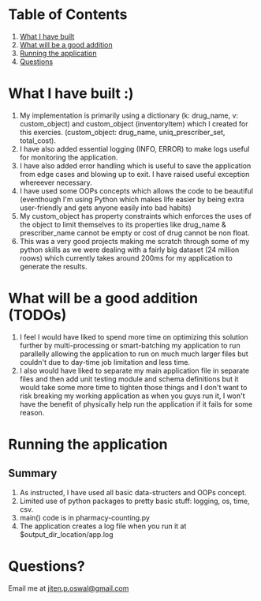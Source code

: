 
# Table of Contents
1. [What I have built](README.md#what-i-have-built)
2. [What will be a good addition](README.md#what-will-be-a-good-condition-(-TODOs-))
3. [Running the application](README.md#running-the-application)
4. [Questions](README.md#questions?)

# What I have built :)

1. My implementation is primarily using a dictionary (k: drug_name, v: custom_object) and custom_object (inventoryItem) which I created for this exercies. (custom_object: drug_name, uniq_prescriber_set, total_cost).
2. I have also added essential logging (INFO, ERROR) to make logs useful for monitoring the application. 
3. I have also added error handling which is useful to save the application from edge cases and blowing up to exit. I have raised useful exception whereever necessary. 
4. I have used some OOPs concepts which allows the code to be beautiful (eventhough I'm using Python which makes life easier by being extra user-friendly and gets anyone easily into bad habits)
5. My custom_object has property constraints which enforces the uses of the object to limit themselves to its properties like drug_name & prescriber_name cannot be empty or cost of drug cannot be non float.
6. This was a very good projects making me scratch through some of my python skills as we were dealing with a fairly big dataset (24 million roows) which currently takes around 200ms for my application to generate the results.

# What will be a good addition (TODOs)

1. I feel I would have liked to spend more time on optimizing this solution further by multi-processing or smart-batching my application to run parallelly allowing the application to run on much much larger files but couldn't due to day-time job limitation and less time.
2. I also would have liked to separate my main application file in separate files and then add unit testing module and schema definitions but it would take some more time to tighten those things and I don't want to risk breaking my working application as when you guys run it, I won't have the benefit of physically help run the application if it fails for some reason. 

# Running the application

## Summary

1. As instructed, I have used all basic data-structers and OOPs concept. 
2. Limited use of python packages to pretty basic stuff: logging, os, time, csv. 
3. main() code is in pharmacy-counting.py
4. The application creates a log file when you run it at $output_dir_location/app.log

# Questions?
Email me at jiten.p.oswal@gmail.com
